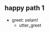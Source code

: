 ## happy path 1
* greet: selam!   <!-- predicted: selam!: selam! -->
    - utter_greet   <!-- predicted: action_listen -->


